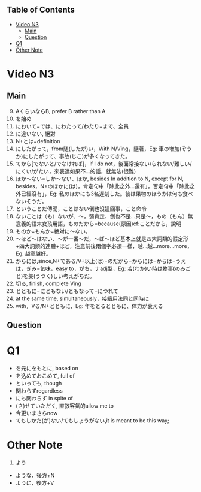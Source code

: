 <!-- TOC titleSize:2 tabSpaces:2 depthFrom:1 depthTo:6 withLinks:1 updateOnSave:1 orderedList:0 skip:0 title:1 charForUnorderedList:* -->
## Table of Contents
* [Video N3](#video-n3)
  * [Main](#main)
  * [Question](#question)
* [Q1](#q1)
* [Other Note](#other-note)
<!-- /TOC -->
# Video N3
## Main
9. AくらいならB, prefer B rather than A
10. を始め
11. において=では、にわたって/わたり=まで、全員
12. に違いない, 絕對
13. N+とは=definition
14. にしたがって，from随(したが)い，With N/Ving，隨著，Eg: 車の増加(ぞうか)にしたがって、事故(じこ)が多くなってきた。
15. てから[でないと/でなければ]，if I do not，後面常接ない/られない/難しい/にくい/がたい，來表達如果不...的話，就無法(很難)
16. ほか～ない=しか～ない、ほか, besides In addition to N, except for N, besides，N+のほかに(は)，肯定句中「除此之外…還有」，否定句中「除此之外已經沒有」，Eg: 私のほかにも3名遅刻した。彼は果物のほうかは何も食べないそうだ。
17. ということだ傳聞，ことはない倒也沒這回事，こと命令
18. ないことは（も）ないが、～，弱肯定、倒也不是...只是～，もの（もん）無意義的語末女孩用語，ものだから=because(原因)cf:ことだから，說明
19. ものか=もんか=絶対に～ない，
20. ～ほど～はない、～が一番～だ，～ば～ほど基本上就是四大詞類的假定形+四大詞類的連體+ほど，注意前後兩個字必須一樣，越...越...more...more，Eg: 越高越好。
21. からには,since,N+である/V+以上(は)=のだから=からには=からは=うえは，ぎみ=気味，easy to，がち，ナadj型，Eg: 若(わか)い時は物事(のみごと)を美(うつく)しい考えがちだ。
23. 切る, finish, complete Ving
24. とともに=にともない/ともなって=につれて
  1. at the same time, simultaneously，接續用法同と同時に
  2. with，Vる/N+とともに，Eg: 年をとるとともに、体力が衰える

## Question
# Q1
- を元にをもとに, based on
- を込めておこめて, full of
- といっても, though
- 関わらずregardless
- にも関わらず in spite of
- (さ)せていただく, 直敘客氣的allow me to
- 今更いまさらnow
- てもしかた(が)ない/てもしょうがない,it is meant to be this way;

# Other Note
1. よう
  - ような，後方+N
  - ように，後方+V
